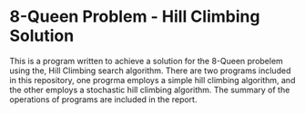 # 8-Queen Problem - Hill Climbing Solution
This is a program written to achieve a solution for the 8-Queen probelem using the,
Hill Climbing search algorithm. 
There are two programs included in this repository,
one progrma employs a simple hill climbing algorithm, and the other employs a
stochastic hill climbing algorithm. The summary of the operations of programs are
included in the report.
